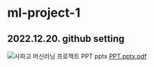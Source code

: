 # ml-project-1

## 2022.12.20. github setting


![사파고 머신러닝 프로젝트 PPT pptx](https://github.com/user-attachments/assets/fd9a2656-f055-4909-ae05-b2213629cd95)
[PPT.pptx.pdf](https://github.com/user-attachments/files/20679726/PPT.pptx.pdf)
